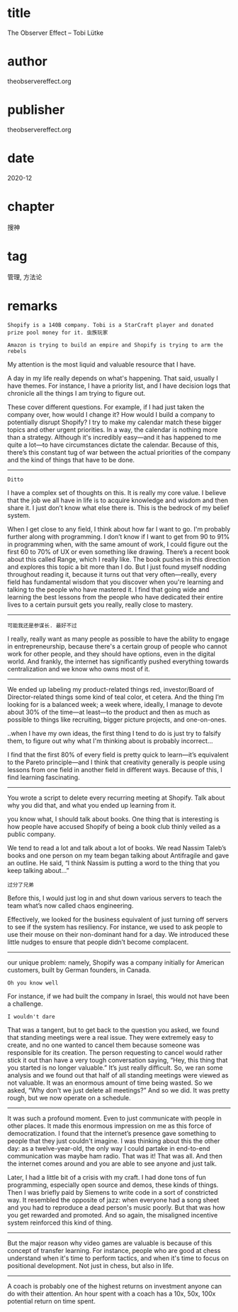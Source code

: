 # title
The Observer Effect – Tobi Lütke

# author
theobservereffect.org

# publisher
theobservereffect.org

# date
2020-12

# chapter
搜神

# tag
管理, 方法论

# remarks
`Shopify is a 140B company. Tobi is a StarCraft player and donated prize pool money for it. 虫族玩家`

`Amazon is trying to build an empire and Shopify is trying to arm the rebels`

My attention is the most liquid and valuable resource that I have.

A day in my life really depends on what's happening. That said, usually I have themes. For instance, I have a priority list, and I have decision logs that chronicle all the things I am trying to figure out.

These cover different questions. For example, if I had just taken the company over, how would I change it? How would I build a company to potentially disrupt Shopify? I try to make my calendar match these bigger topics and other urgent priorities. In a way, the calendar is nothing more than a strategy. Although it's incredibly easy—and it has happened to me quite a lot—to have circumstances dictate the calendar. Because of this, there’s this constant tug of war between the actual priorities of the company and the kind of things that have to be done.

---

`Ditto`

I have a complex set of thoughts on this. It is really my core value. I believe that the job we all have in life is to acquire knowledge and wisdom and then share it. I just don’t know what else there is. This is the bedrock of my belief system.

When I get close to any field, I think about how far I want to go. I'm probably further along with programming. I don’t know if I want to get from 90 to 91% in programming when, with the same amount of work, I could figure out the first 60 to 70% of UX or even something like drawing. There’s a recent book about this called Range, which I really like. The book pushes in this direction and explores this topic a bit more than I do. But I just found myself nodding throughout reading it, because it turns out that very often—really, every field has fundamental wisdom that you discover when you're learning and talking to the people who have mastered it. I find that going wide and learning the best lessons from the people who have dedicated their entire lives to a certain pursuit gets you really, really close to mastery.

---

`可能我还是参谋长. 最好不过`

I really, really want as many people as possible to have the ability to engage in entrepreneurship, because there's a certain group of people who cannot work for other people, and they should have options, even in the digital world. And frankly, the internet has significantly pushed everything towards centralization and we know who owns most of it.

---

We ended up labeling my product-related things red, investor/Board of Director-related things some kind of teal color, et cetera. And the thing I’m looking for is a balanced week; a week where, ideally, I manage to devote about 30% of the time—at least—to the product and then as much as possible to things like recruiting, bigger picture projects, and one-on-ones.

..when I have my own ideas, the first thing I tend to do is just try to falsify them, to figure out why what I'm thinking about is probably incorrect...

I find that the first 80% of every field is pretty quick to learn—it’s equivalent to the Pareto principle—and I think that creativity generally is people using lessons from one field in another field in different ways. Because of this, I find learning fascinating.

---

You wrote a script to delete every recurring meeting at Shopify. Talk about why you did that, and what you ended up learning from it.

you know what, I should talk about books. One thing that is interesting is how people have accused Shopify of being a book club thinly veiled as a public company.

We tend to read a lot and talk about a lot of books. We read Nassim Taleb’s books and one person on my team began talking about Antifragile and gave an outline. He said, “I think Nassim is putting a word to the thing that you keep talking about…”

`过分了兄弟`

Before this, I would just log in and shut down various servers to teach the team what’s now called chaos engineering.

Effectively, we looked for the business equivalent of just turning off servers to see if the system has resiliency. For instance, we used to ask people to use their mouse on their non-dominant hand for a day. We introduced these little nudges to ensure that people didn’t become complacent.

---

our unique problem: namely, Shopify was a company initially for American customers, built by German founders, in Canada.

`Oh you know well`

For instance, if we had built the company in Israel, this would not have been a challenge.

`I wouldn't dare`

That was a tangent, but to get back to the question you asked, we found that standing meetings were a real issue. They were extremely easy to create, and no one wanted to cancel them because someone was responsible for its creation. The person requesting to cancel would rather stick it out than have a very tough conversation saying, “Hey, this thing that you started is no longer valuable.” It’s just really difficult. So, we ran some analysis and we found out that half of all standing meetings were viewed as not valuable. It was an enormous amount of time being wasted. So we asked, “Why don't we just delete all meetings?” And so we did. It was pretty rough, but we now operate on a schedule.

---

It was such a profound moment. Even to just communicate with people in other places. It made this enormous impression on me as this force of democratization. I found that the internet’s presence gave something to people that they just couldn't imagine. I was thinking about this the other day: as a twelve-year-old, the only way I could partake in end-to-end communication was maybe ham radio. That was it! That was all. And then the internet comes around and you are able to see anyone and just talk.

Later, I had a little bit of a crisis with my craft. I had done tons of fun programming, especially open source and demos, these kinds of things. Then I was briefly paid by Siemens to write code in a sort of constricted way. It resembled the opposite of jazz: when everyone had a song sheet and you had to reproduce a dead person's music poorly. But that was how you get rewarded and promoted. And so again, the misaligned incentive system reinforced this kind of thing.

---

But the major reason why video games are valuable is because of this concept of transfer learning. For instance, people who are good at chess understand when it's time to perform tactics, and when it's time to focus on positional development. Not just in chess, but also in life.

---

A coach is probably one of the highest returns on investment anyone can do with their attention. An hour spent with a coach has a 10x, 50x, 100x potential return on time spent.

